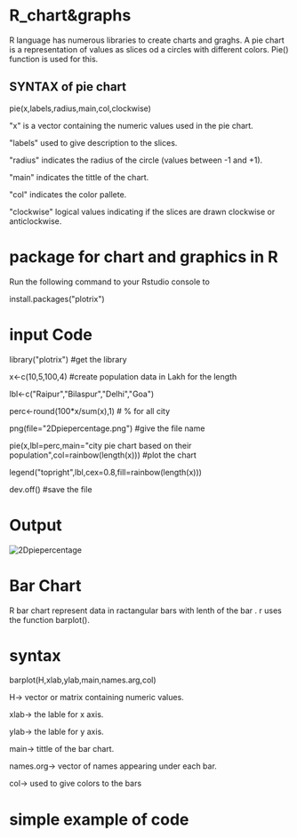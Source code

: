 # R_chart&graphs
R language has numerous libraries to create charts and graghs. A pie chart is a representation of values as slices od a circles with different colors. Pie() function is used for this.

## SYNTAX of pie chart

pie(x,labels,radius,main,col,clockwise)

"x" is a vector containing the numeric values used in the pie chart.

"labels" used to give description to the slices.

"radius" indicates the radius of the circle (values between -1 and +1).

"main" indicates the tittle of the chart.

"col" indicates the color pallete.

"clockwise" logical values indicating if the slices are drawn clockwise or anticlockwise.

# package for chart and graphics in R
Run the following command to your Rstudio console to 

install.packages("plotrix")

# input Code
library("plotrix")            #get the library

x<-c(10,5,100,4)              #create population data in Lakh for the length

lbl<-c("Raipur","Bilaspur","Delhi","Goa") 

perc<-round(100*x/sum(x),1)       # % for all city

png(file="2Dpiepercentage.png")        #give the file name

pie(x,lbl=perc,main="city pie chart based on their population",col=rainbow(length(x))) #plot the chart

legend("topright",lbl,cex=0.8,fill=rainbow(length(x)))

dev.off()     #save the file

# Output
![2Dpiepercentage](https://user-images.githubusercontent.com/70443251/112511524-7e749300-8db8-11eb-9446-919e630a8a72.png)

# Bar Chart
R bar chart represent data in ractangular bars with lenth of the bar . r uses the function barplot().
# syntax
barplot(H,xlab,ylab,main,names.arg,col)

H-> vector or matrix containing numeric values.

xlab-> the lable for x axis.

ylab-> the lable for y axis.

main-> tittle of the bar chart.

names.org-> vector of names appearing under each bar.

col-> used to give colors to the bars
# simple example of code

